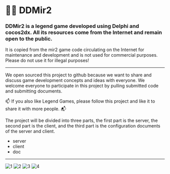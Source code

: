 # 🧑‍✈️ DDMir2

### DDMir2 is a legend game developed using Delphi and cocos2dx. All its resources come from the Internet and remain open to the public.

It is copied from the mir2 game code circulating on the Internet for maintenance and development and is not used for commercial purposes. Please do not use it for illegal purposes!

---

We open sourced this project to github because we want to share and discuss game development concepts and ideas with everyone. We welcome everyone to participate in this project by pulling submitted code and submitting documents.


📫 If you also like Legend Games, please follow this project and like it to share it with more people. 📬

The project will be divided into three parts, the first part is the server, the second part is the client, and the third part is the configuration documents of the server and client.

- server
- client
- doc

---
![1](https://github.com/ddmir/ddmir2/assets/154742217/934a282c-0051-4910-8eed-5af9e999259f)
![2](https://github.com/ddmir/ddmir2/assets/154742217/a584d8fa-cc32-4fa2-b060-e77a4c2dff07)
![3](https://github.com/ddmir/ddmir2/assets/154742217/294ebec2-6b52-493f-b54b-d26eb9c5ea16)
![4](https://github.com/ddmir/ddmir2/assets/154742217/8497926c-a69f-4a33-bba8-17164a49d884)
